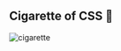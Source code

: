 ## Cigarette of CSS 🚬 
![cigarette](https://user-images.githubusercontent.com/66543534/148671449-51f7060b-9457-48dc-b5ec-a68575498a62.png)
